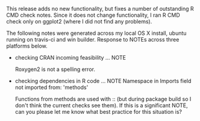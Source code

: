 This release adds no new functionality, but fixes a number of outstanding R CMD check notes. Since it does not change functionality, I ran R CMD check only on ggplot2 (where I did not find any problems).

The following notes were generated across my local OS X install, ubuntu running on travis-ci and win builder. Response to NOTEs across three platforms below.

* checking CRAN incoming feasibility ... NOTE

  Roxygen2 is not a spelling error.

* checking dependencies in R code ... NOTE
  Namespace in Imports field not imported from: 'methods'

  Functions from methods are used with :: (but during package build
  so I don't think the current checks see them). If this is a significant
  NOTE, can you please let me know what best practice for this
  situation is?
  


